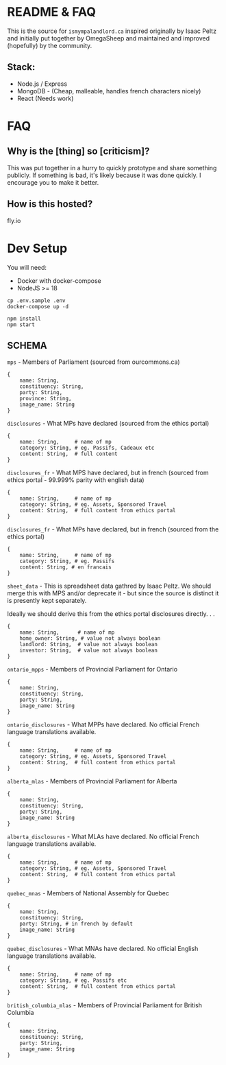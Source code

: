# README & FAQ

This is the source for `ismympalandlord.ca` inspired originally by Isaac Peltz and initially put together by OmegaSheep and maintained and improved (hopefully) by the community.

## Stack:

- Node.js / Express
- MongoDB - (Cheap, malleable, handles french characters nicely)
- React (Needs work)

# FAQ

## Why is the [thing] so [criticism]?

This was put together in a hurry to quickly prototype and share something publicly. If something is bad, it's likely because it was done quickly. I encourage you to make it better.

## How is this hosted?

fly.io

# Dev Setup

You will need:

- Docker with docker-compose
- NodeJS >= 18

```
cp .env.sample .env
docker-compose up -d

npm install
npm start
```

## SCHEMA

`mps` - Members of Parliament (sourced from ourcommons.ca)

```
{
    name: String,
    constituency: String,
    party: String,
    province: String,
    image_name: String
}
```

`disclosures` - What MPs have declared (sourced from the ethics portal)

```
{
    name: String,     # name of mp
    category: String, # eg. Passifs, Cadeaux etc
    content: String,  # full content
}
```

`disclosures_fr` - What MPS have declared, but in french (sourced from ethics portal - 99.999% parity with english data)

```
{
    name: String,     # name of mp
    category: String, # eg. Assets, Sponsored Travel
    content: String,  # full content from ethics portal
}
```

`disclosures_fr` - What MPs have declared, but in french (sourced from the ethics portal)

```
{
    name: String,     # name of mp
    category: String, # eg. Passifs
    content: String, # en francais
}
```

`sheet_data` - This is spreadsheet data gathred by Isaac Peltz. We should merge this with MPS and/or deprecate it - but since the source is distinct it is presently kept separately.

Ideally we should derive this from the ethics portal disclosures directly. . .

```
{
    name: String,      # name of mp
    home_owner: String, # value not always boolean
    landlord: String,  # value not always boolean
    investor: String,  # value not always boolean
}
```

`ontario_mpps` - Members of Provincial Parliament for Ontario

```
{
    name: String,
    constituency: String,
    party: String,
    image_name: String
}
```

`ontario_disclosures` - What MPPs have declared. No official French language translations available.

```
{
    name: String,     # name of mp
    category: String, # eg. Assets, Sponsored Travel
    content: String,  # full content from ethics portal
}
```

`alberta_mlas` - Members of Provincial Parliament for Alberta

```
{
    name: String,
    constituency: String,
    party: String,
    image_name: String
}
```

`alberta_disclosures` - What MLAs have declared. No official French language translations available.

```
{
    name: String,     # name of mp
    category: String, # eg. Assets, Sponsored Travel
    content: String,  # full content from ethics portal
}
```

`quebec_mnas` - Members of National Assembly for Quebec

```
{
    name: String,
    constituency: String,
    party: String, # in french by default
    image_name: String
}
```

`quebec_disclosures` - What MNAs have declared. No official English language translations available.

```
{
    name: String,     # name of mp
    category: String, # eg. Passifs etc
    content: String,  # full content from ethics portal
}
```

`british_columbia_mlas` - Members of Provincial Parliament for British Columbia

```
{
    name: String,
    constituency: String,
    party: String,
    image_name: String
}
```